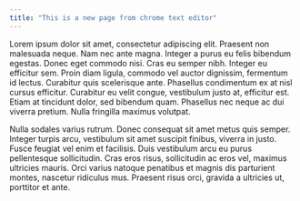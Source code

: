 ```yaml
---
title: "This is a new page from chrome text editor"
---
```

Lorem ipsum dolor sit amet, consectetur adipiscing elit. Praesent non malesuada neque. Nam nec ante magna. Integer a purus eu felis bibendum egestas. Donec eget commodo nisi. Cras eu semper nibh. Integer eu efficitur sem. Proin diam ligula, commodo vel auctor dignissim, fermentum id lectus. Curabitur quis scelerisque ante. Phasellus condimentum ex at nisl cursus efficitur.  Curabitur eu velit congue, vestibulum justo at, efficitur est. Etiam at tincidunt dolor, sed bibendum quam. Phasellus nec neque ac dui viverra pretium. Nulla fringilla maximus volutpat.

<!--more-->

Nulla sodales varius rutrum. Donec consequat sit amet metus quis semper. Integer turpis arcu, vestibulum sit amet suscipit finibus, viverra in justo. Fusce feugiat vel enim et facilisis. Duis vestibulum arcu eu purus pellentesque sollicitudin. Cras eros risus, sollicitudin ac eros vel, maximus ultricies mauris. Orci varius natoque penatibus et magnis dis parturient montes, nascetur ridiculus mus. Praesent risus orci, gravida a ultricies ut, porttitor et ante.
